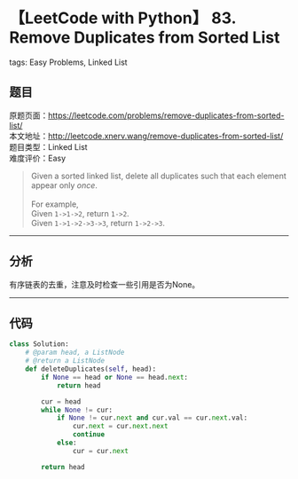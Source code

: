 # 【LeetCode with Python】 83. Remove Duplicates from Sorted List
tags: Easy Problems, Linked List

## 题目
原题页面：<https://leetcode.com/problems/remove-duplicates-from-sorted-list/><br/>
本文地址：<http://leetcode.xnerv.wang/remove-duplicates-from-sorted-list/><br/>
题目类型：Linked List<br/>
难度评价：Easy<br/>

> Given a sorted linked list, delete all duplicates such that each element appear only *once*.<br/>
><br/>
> For example,<br/>
> Given `1->1->2`, return `1->2`.<br/>
> Given `1->1->2->3->3`, return `1->2->3`.<br/>

<!-- more -->

---
## 分析
有序链表的去重，注意及时检查一些引用是否为None。<br/>

---
## 代码
``` python
class Solution:
    # @param head, a ListNode
    # @return a ListNode
    def deleteDuplicates(self, head):
        if None == head or None == head.next:
            return head

        cur = head
        while None != cur:
            if None != cur.next and cur.val == cur.next.val:
                cur.next = cur.next.next
                continue
            else:
                cur = cur.next

        return head
```
